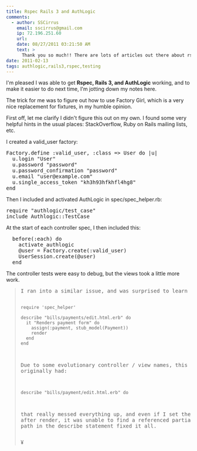 ```yaml
---
title: Rspec Rails 3 and AuthLogic
comments:
  - author: SSCirrus
    email: sscirrus@gmail.com
    ip: 72.196.251.60
    url:
    date: 08/27/2011 03:21:50 AM
    text: >
      Thank you so much!! There are lots of articles out there about rspec/Authlogic but this is exactly what I've been looking for.
date: 2011-02-13
tags: authlogic,rails3,rspec,testing
---
```

I'm pleased I was able to get **Rspec, Rails 3, and AuthLogic** working, and to make it easier to do next time, I'm jotting down my notes here.

The trick for me was to figure out how to use Factory Girl, which is a very nice replacement for fixtures, in my humble opinion.

First off, let me clarify I didn't figure this out on my own. I found some very helpful hints in the usual places: StackOverflow, Ruby on Rails mailing lists, etc.

I created a valid\_user factory:

<pre class="sh_ruby">
Factory.define :valid_user, :class => User do |u|
  u.login "User"
  u.password "password"
  u.password_confirmation "password"
  u.email "user@example.com"
  u.single_access_token "kh3h93hfkhfl4hg8"
end
</pre>

Then I included and activated AuthLogic in spec/spec\_helper.rb:

<pre class="sh_ruby">
require "authlogic/test_case"
include Authlogic::TestCase
</pre>

At the start of each controller spec, I then included this:

<pre class="sh_ruby">
  before(:each) do
    activate_authlogic
    @user = Factory.create(:valid_user)
    UserSession.create(@user)
  end
</pre>

The controller tests were easy to debug, but the views took a little more work.

<blockquote class="svxlb"><pre>
I ran into a similar issue, and was surprised to learn that Rspec does some impressive inference from the describe argument. For example:

    require 'spec_helper'

    describe "bills/payments/edit.html.erb" do
      it "Renders payment form" do
        assign(:payment, stub_model(Payment))
        render
      end
    end

Due to some evolutionary controller / view names, this test originally had:

    describe "bills/payment/edit.html.erb" do

that really messed everything up, and even if I set the :template after render, it was unable to find a referenced partial. Fixing up the path in the describe statement fixed it all.
</pre>

¥

